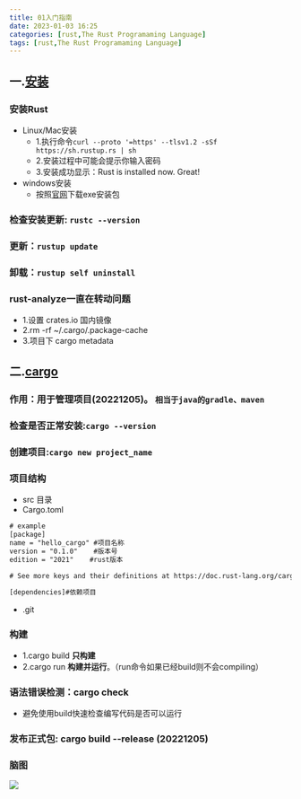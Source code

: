 ```yaml
---
title: 01入门指南
date: 2023-01-03 16:25
categories: [rust,The Rust Programaming Language]
tags: [rust,The Rust Programaming Language] 
---
```



## 一.[安装](https://kaisery.github.io/trpl-zh-cn/ch01-01-installation.html)
### 安装Rust
- Linux/Mac安装
    - 1.执行命令`curl --proto '=https' --tlsv1.2 -sSf https://sh.rustup.rs | sh`
    - 2.安装过程中可能会提示你输入密码
    - 3.安装成功显示：Rust is installed now. Great!
- windows安装
    - 按照[官网](https://www.rust-lang.org/tools/install)下载exe安装包
### 检查安装更新: `rustc --version`

### 更新：`rustup update`

### 卸载：`rustup self uninstall`

### rust-analyze一直在转动问题
- 1.设置 crates.io 国内镜像
- 2.rm -rf ~/.cargo/.package-cache 
- 3.项目下 cargo metadata

## 二.[cargo](https://kaisery.github.io/trpl-zh-cn/ch01-03-hello-cargo.html)
### 作用：用于管理项目(20221205)。 `相当于java的gradle、maven`

### 检查是否正常安装:`cargo --version`

### 创建项目:`cargo new project_name`

### 项目结构
- src 目录
- Cargo.toml 

```xml
# example
[package]
name = "hello_cargo" #项目名称
version = "0.1.0"	 #版本号
edition = "2021"	#rust版本

# See more keys and their definitions at https://doc.rust-lang.org/cargo/reference/manifest.html

[dependencies]#依赖项目
```
- \.git

### 构建
- 1.cargo build **只构建**
- 2.cargo run **构建并运行**。（run命令如果已经build则不会compiling）

### 语法错误检测：**cargo check**
- 避免使用build快速检查编写代码是否可以运行

### 发布正式包: **cargo build --release** (20221205)

### 脑图

![]({{site.url}}/img/rust/01.入门指南.png)

